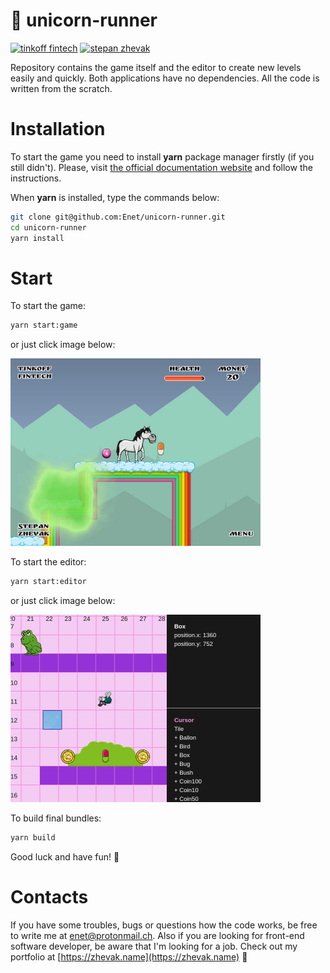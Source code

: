 # :horse: unicorn-runner

[![tinkoff fintech](https://img.shields.io/badge/tinkoff-fintech-ffdc2e.svg)](https://fintech.tinkoff.ru)
[![stepan zhevak](https://img.shields.io/badge/stepan-zhevak-1a8b8e.svg)](https://zhevak.name)

Repository contains the game itself and the editor to create new levels easily and quickly. Both applications have no dependencies. All the code is written from the scratch.

# Installation
To start the game you need to install **yarn** package manager firstly (if you still didn't). Please, visit [the official documentation website](https://yarnpkg.com/lang/en/docs/install) and follow the instructions.

When **yarn** is installed, type the commands below:
```sh
git clone git@github.com:Enet/unicorn-runner.git
cd unicorn-runner
yarn install
```

# Start
To start the game:
```sh
yarn start:game
```
or just click image below:

<a href="http://unicorn.zhevak.name" target="_blank">
    <img src="https://raw.githubusercontent.com/Enet/unicorn-runner/master/UnicornRunner1.jpg" width="400" height="300" />
</a>

To start the editor:
```sh
yarn start:editor
```
or just click image below:

<a href="http://editor.zhevak.name" target="_blank">
    <img src="https://raw.githubusercontent.com/Enet/unicorn-runner/master/UnicornRunner2.jpg" width="400" height="300" />
</a>

To build final bundles:
```sh
yarn build
```

Good luck and have fun! :frog:

# Contacts
If you have some troubles, bugs or questions how the code works, be free to write me at [enet@protonmail.ch](enet@protonmail.ch). Also if you are looking for front-end software developer, be aware that I'm looking for a job. Check out my portfolio at [https://zhevak.name](https://zhevak.name) :rabbit:
